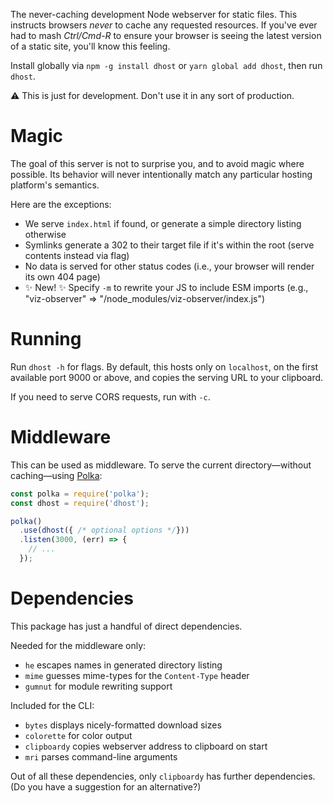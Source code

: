 The never-caching development Node webserver for static files.
This instructs browsers _never_ to cache any requested resources.
If you've ever had to mash _Ctrl/Cmd-R_ to ensure your browser is seeing the latest version of a static site, you'll know this feeling.

Install globally via `npm -g install dhost` or `yarn global add dhost`, then run `dhost`.

⚠️ This is just for development.
Don't use it in any sort of production.

# Magic

The goal of this server is not to surprise you, and to avoid magic where possible.
Its behavior will never intentionally match any particular hosting platform's semantics.

Here are the exceptions:

* We serve `index.html` if found, or generate a simple directory listing otherwise
* Symlinks generate a 302 to their target file if it's within the root (serve contents instead via flag)
* No data is served for other status codes (i.e., your browser will render its own 404 page)
* ✨ New! ✨ Specify `-m` to rewrite your JS to include ESM imports (e.g., "viz-observer" => "/node_modules/viz-observer/index.js")

# Running

Run `dhost -h` for flags.
By default, this hosts only on `localhost`, on the first available port 9000 or above, and copies the serving URL to your clipboard.

If you need to serve CORS requests, run with `-c`.

# Middleware

This can be used as middleware.
To serve the current directory—without caching—using [Polka](https://github.com/lukeed/polka):

```js
const polka = require('polka');
const dhost = require('dhost');

polka()
  .use(dhost({ /* optional options */}))
  .listen(3000, (err) => {
    // ...
  });
```

# Dependencies

This package has just a handful of direct dependencies.

Needed for the middleware only:

* `he` escapes names in generated directory listing
* `mime` guesses mime-types for the `Content-Type` header
* `gumnut` for module rewriting support

Included for the CLI:

* `bytes` displays nicely-formatted download sizes
* `colorette` for color output
* `clipboardy` copies webserver address to clipboard on start
* `mri` parses command-line arguments

Out of all these dependencies, only `clipboardy` has further dependencies.
(Do you have a suggestion for an alternative?)
